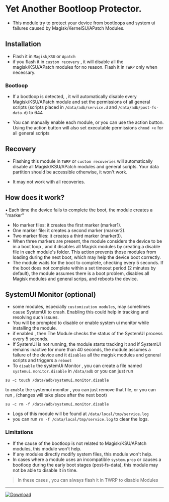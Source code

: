 # Yet Another Bootloop Protector.
- This module try to protect your device from bootloops and system ui failures caused by Magisk/KernelSU/APatch Modules.

## Installation

- Flash it in `Magisk`,`KSU` or `Apatch`
- if you flash it in `custom recovery` , it will disable all the magisk/KSU/APatch modules for no reason. Flash it in `TWRP` only when necessary.


 ### Bootloop

- If a bootloop is detected, , it will automatically disable every Magisk/KSU/APatch module and set the permissions of all general scripts (scripts placed in `/data/adb/service.d` and `/data/adb/post-fs-data.d`) to 644

- You can manually enable each module, or you can use the action button. Using the action button will also set executable permissions `chmod +x` for all general scripts


##  Recovery
- Flashing this module in `TWRP` or `custom recoveries` will automatically disable all Magisk/KSU/APatch modules and general scripts. Your data partition should be accessible otherwise, it won't work.

- It may not work with all recoveries.



## How does it work?
• Each time the device fails to complete the boot, the module creates a "marker"
- No marker files: it creates the first marker (marker1).
- One marker file: it creates a second marker (marker2).
- Two marker files: it creates a third marker (marker3).
- When three markers are present, the module considers the device to be in a boot loop , and  it disables all Magisk modules by creating a disable file in each module's folder. This action prevents those modules from loading during the next boot, which may help the device boot correctly.
- The module waits for the boot to complete, checking every 5 seconds.
If the boot does not complete within a set timeout period (2 minutes by default), the module assumes there is a boot problem, disables all Magisk modules and general scrips, and reboots the device.

## SystemUI Monitor (optional)

- some modules, especially `customization modules`, may sometimes cause SystemUI to crash. Enabling this could help in tracking and resolving such issues.
- You will be prompted to disable or enable system ui monitor while installing the module.
- if enabled , then The Module checks the status of the SystemUI process every 5 seconds.
- If SystemUI is not running, the module starts tracking it and if SystemUI remains inactive for more than 40 seconds, the module assumes a failure of the device and it `disables` all the magisk modules and general scripts and triggers a `reboot`
- To  `disable` the systemUi Monitor , you can create a file named `systemui.monitor.disable` in `/data/adb` or you can just run
```
su -c touch /data/adb/systemui.monitor.disable
```
to `enable` the systemui monitor , you can just remove that file, or you can run , (changes will take place after the next boot)
```
su -c rm -f /data/adb/systemui.monitor.disable
```

- Logs of this module will be found at `/data/local/tmp/service.log`
- you can run `rm -f /data/local/tmp/service.log` to clear the logs.


### Limitations 

- If the cause of the bootloop is not related to Magisk/KSU/APatch modules, this module won't help.
- If any modules directly modify system files, this module won't help.
- In cases where a module uses an incompatible `system.prop` or causes a bootloop during the early boot stages (post-fs-data), this module may not be able to disable it in time.

> In these cases , you can always flash it in TWRP to disable Modules 


---
[![Download](https://img.shields.io/github/downloads/Magisk-Modules-Alt-Repo/YetAnotherBootloopProtector/total?label=Total%20Downloads&color=blue)](https://github.com/Magisk-Modules-Alt-Repo/YetAnotherBootloopProtector/releases)

